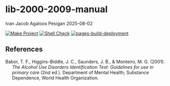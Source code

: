 lib-2000-2009-manual
================
Ivan Jacob Agaloos Pesigan
2025-08-02

<!-- README.md is generated from .setup/readme/README.Rmd. Please edit that file -->

<!-- badges: start -->

[![Make
Project](https://github.com/ijapesigan/lib-2000-2009-manual/actions/workflows/make.yml/badge.svg)](https://github.com/ijapesigan/lib-2000-2009-manual/actions/workflows/make.yml)
[![Shell
Check](https://github.com/ijapesigan/lib-2000-2009-manual/actions/workflows/shellcheck.yml/badge.svg)](https://github.com/ijapesigan/lib-2000-2009-manual/actions/workflows/shellcheck.yml)
[![pages-build-deployment](https://github.com/ijapesigan/lib-2000-2009-manual/actions/workflows/pages/pages-build-deployment/badge.svg)](https://github.com/ijapesigan/lib-2000-2009-manual/actions/workflows/pages/pages-build-deployment)
<!-- badges: end -->

## References

<div id="refs" class="references csl-bib-body hanging-indent"
entry-spacing="0" line-spacing="2">

<div id="ref-Babor-HigginsBiddle-Saunders-etal-2001" class="csl-entry">

Babor, T. F., Higgins-Biddle, J. C., Saunders, J. B., & Monteiro, M. G.
(2001). *The Alcohol Use Disorders Identification Test: Guidelines for
use in primary care* (2nd ed.). Department of Mental Health; Substance
Dependence, World Health Organization.

</div>

</div>
